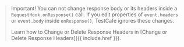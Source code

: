 > Important! You can not change response body or its headers inside a `RequestHook.onResponse()` call. If you edit properties of `event.headers` or `event.body` inside `onResponse()`, TestCafe ignores these changes.
>
> Learn how to Change or Delete Response Headers in [Change or Delete Response Headers]({{ include.href }}).
